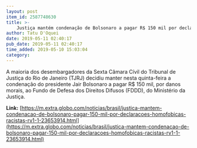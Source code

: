 ```yaml
---
layout: post
item_id: 2587748630
title: >-
    Justiça mantém condenação de Bolsonaro a pagar R$ 150 mil por declarações homofóbicas e racistas
author: Tatu D'Oquei
date: 2019-05-11 02:40:17
pub_date: 2019-05-11 02:40:17
time_added: 2019-05-10 15:03:04
category: 
---
```


A maioria dos desembargadores da Sexta Câmara Cívil do Tribunal de Justiça do Rio de Janeiro (TJRJ) decidiu manter nesta quinta-feira a condenação do presidente Jair Bolsonaro a pagar R$ 150 mil, por danos morais, ao Fundo de Defesa dos Direitos Difusos (FDDD), do Ministério da Justiça.

**Link:** [https://m.extra.globo.com/noticias/brasil/justica-mantem-condenacao-de-bolsonaro-pagar-150-mil-por-declaracoes-homofobicas-racistas-rv1-1-23653914.html](https://m.extra.globo.com/noticias/brasil/justica-mantem-condenacao-de-bolsonaro-pagar-150-mil-por-declaracoes-homofobicas-racistas-rv1-1-23653914.html)

